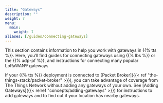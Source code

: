 ```yaml
---
title: "Gateways"
description: ""
weight: 7
menu:
  main:
    weight: 7
aliases: [/guides/connecting-gateways]
---
```


This section contains information to help you work with gateways in {{% tts %}}. Here, you'll find guides for connecting gateways using {{% lbs %}} or the {{% udp-pf %}}, and instructions for connecting many popular LoRaWAN® gateways.

If your {{% tts %}} deployment is connected to [Packet Broker]({{< ref "the-things-stack/packet-broker" >}}), you can take advantage of coverage from The Things Network without adding any gateways of your own. See [Adding Gateways]({{< relref "concepts/adding-gateways" >}}) for instructions to add gateways and to find out if your location has nearby gateways.
